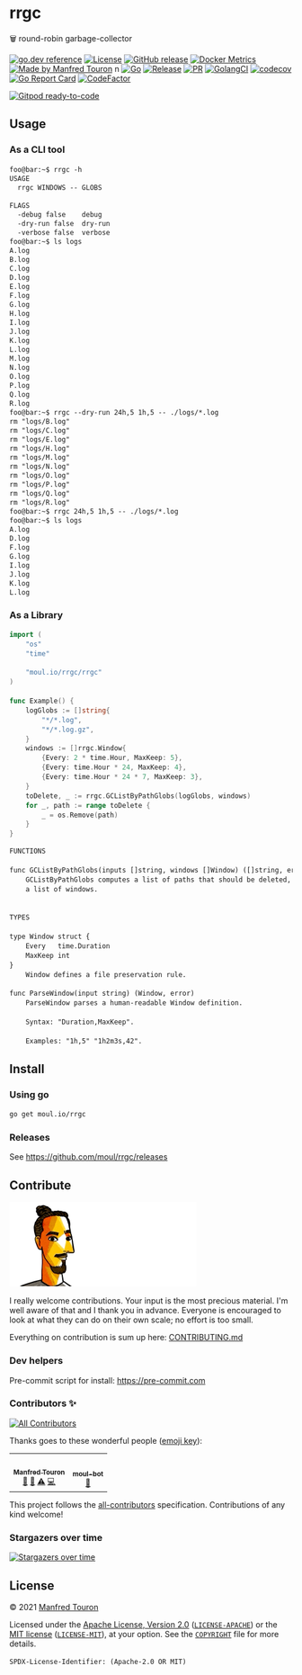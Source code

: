 # rrgc

 🗑 round-robin garbage-collector

[![go.dev reference](https://img.shields.io/badge/go.dev-reference-007d9c?logo=go&logoColor=white)](https://pkg.go.dev/moul.io/rrgc)
[![License](https://img.shields.io/badge/license-Apache--2.0%20%2F%20MIT-%2397ca00.svg)](https://github.com/moul/rrgc/blob/main/COPYRIGHT)
[![GitHub release](https://img.shields.io/github/release/moul/rrgc.svg)](https://github.com/moul/rrgc/releases)
[![Docker Metrics](https://images.microbadger.com/badges/image/moul/rrgc.svg)](https://microbadger.com/images/moul/rrgc)
[![Made by Manfred Touron](https://img.shields.io/badge/made%20by-Manfred%20Touron-blue.svg?style=flat)](https://manfred.life/)
n
[![Go](https://github.com/moul/rrgc/workflows/Go/badge.svg)](https://github.com/moul/rrgc/actions?query=workflow%3AGo)
[![Release](https://github.com/moul/rrgc/workflows/Release/badge.svg)](https://github.com/moul/rrgc/actions?query=workflow%3ARelease)
[![PR](https://github.com/moul/rrgc/workflows/PR/badge.svg)](https://github.com/moul/rrgc/actions?query=workflow%3APR)
[![GolangCI](https://golangci.com/badges/github.com/moul/rrgc.svg)](https://golangci.com/r/github.com/moul/rrgc)
[![codecov](https://codecov.io/gh/moul/rrgc/branch/main/graph/badge.svg)](https://codecov.io/gh/moul/rrgc)
[![Go Report Card](https://goreportcard.com/badge/moul.io/rrgc)](https://goreportcard.com/report/moul.io/rrgc)
[![CodeFactor](https://www.codefactor.io/repository/github/moul/rrgc/badge)](https://www.codefactor.io/repository/github/moul/rrgc)

[![Gitpod ready-to-code](https://img.shields.io/badge/Gitpod-ready--to--code-blue?logo=gitpod)](https://gitpod.io/#https://github.com/moul/rrgc)

## Usage

### As a CLI tool

[embedmd]:# (.tmp/usage.txt console)
```console
foo@bar:~$ rrgc -h
USAGE
  rrgc WINDOWS -- GLOBS

FLAGS
  -debug false    debug
  -dry-run false  dry-run
  -verbose false  verbose
foo@bar:~$ ls logs
A.log
B.log
C.log
D.log
E.log
F.log
G.log
H.log
I.log
J.log
K.log
L.log
M.log
N.log
O.log
P.log
Q.log
R.log
foo@bar:~$ rrgc --dry-run 24h,5 1h,5 -- ./logs/*.log
rm "logs/B.log"
rm "logs/C.log"
rm "logs/E.log"
rm "logs/H.log"
rm "logs/M.log"
rm "logs/N.log"
rm "logs/O.log"
rm "logs/P.log"
rm "logs/Q.log"
rm "logs/R.log"
foo@bar:~$ rrgc 24h,5 1h,5 -- ./logs/*.log
foo@bar:~$ ls logs
A.log
D.log
F.log
G.log
I.log
J.log
K.log
L.log
```

### As a Library

[embedmd]:# (rrgc/example_test.go /import\ / $)
```go
import (
    "os"
    "time"

    "moul.io/rrgc/rrgc"
)

func Example() {
    logGlobs := []string{
        "*/*.log",
        "*/*.log.gz",
    }
    windows := []rrgc.Window{
        {Every: 2 * time.Hour, MaxKeep: 5},
        {Every: time.Hour * 24, MaxKeep: 4},
        {Every: time.Hour * 24 * 7, MaxKeep: 3},
    }
    toDelete, _ := rrgc.GCListByPathGlobs(logGlobs, windows)
    for _, path := range toDelete {
        _ = os.Remove(path)
    }
}
```

[embedmd]:# (.tmp/godoc.txt txt /FUNCTIONS/ $)
```txt
FUNCTIONS

func GCListByPathGlobs(inputs []string, windows []Window) ([]string, error)
    GCListByPathGlobs computes a list of paths that should be deleted, based on
    a list of windows.


TYPES

type Window struct {
    Every   time.Duration
    MaxKeep int
}
    Window defines a file preservation rule.

func ParseWindow(input string) (Window, error)
    ParseWindow parses a human-readable Window definition.

    Syntax: "Duration,MaxKeep".

    Examples: "1h,5" "1h2m3s,42".

```

## Install

### Using go

```sh
go get moul.io/rrgc
```

### Releases

See https://github.com/moul/rrgc/releases

## Contribute

![Contribute <3](https://raw.githubusercontent.com/moul/moul/main/contribute.gif)

I really welcome contributions.
Your input is the most precious material.
I'm well aware of that and I thank you in advance.
Everyone is encouraged to look at what they can do on their own scale;
no effort is too small.

Everything on contribution is sum up here: [CONTRIBUTING.md](./.github/CONTRIBUTING.md)

### Dev helpers

Pre-commit script for install: https://pre-commit.com

### Contributors ✨

<!-- ALL-CONTRIBUTORS-BADGE:START - Do not remove or modify this section -->
[![All Contributors](https://img.shields.io/badge/all_contributors-2-orange.svg)](#contributors)
<!-- ALL-CONTRIBUTORS-BADGE:END -->

Thanks goes to these wonderful people ([emoji key](https://allcontributors.org/docs/en/emoji-key)):

<!-- ALL-CONTRIBUTORS-LIST:START - Do not remove or modify this section -->
<!-- prettier-ignore-start -->
<!-- markdownlint-disable -->
<table>
  <tr>
    <td align="center"><a href="http://manfred.life"><img src="https://avatars1.githubusercontent.com/u/94029?v=4" width="100px;" alt=""/><br /><sub><b>Manfred Touron</b></sub></a><br /><a href="#maintenance-moul" title="Maintenance">🚧</a> <a href="https://github.com/moul/rrgc/commits?author=moul" title="Documentation">📖</a> <a href="https://github.com/moul/rrgc/commits?author=moul" title="Tests">⚠️</a> <a href="https://github.com/moul/rrgc/commits?author=moul" title="Code">💻</a></td>
    <td align="center"><a href="https://manfred.life/moul-bot"><img src="https://avatars1.githubusercontent.com/u/41326314?v=4" width="100px;" alt=""/><br /><sub><b>moul-bot</b></sub></a><br /><a href="#maintenance-moul-bot" title="Maintenance">🚧</a></td>
  </tr>
</table>

<!-- markdownlint-enable -->
<!-- prettier-ignore-end -->
<!-- ALL-CONTRIBUTORS-LIST:END -->

This project follows the [all-contributors](https://github.com/all-contributors/all-contributors)
specification. Contributions of any kind welcome!

### Stargazers over time

[![Stargazers over time](https://starchart.cc/moul/rrgc.svg)](https://starchart.cc/moul/rrgc)

## License

© 2021   [Manfred Touron](https://manfred.life)

Licensed under the [Apache License, Version 2.0](https://www.apache.org/licenses/LICENSE-2.0)
([`LICENSE-APACHE`](LICENSE-APACHE)) or the [MIT license](https://opensource.org/licenses/MIT)
([`LICENSE-MIT`](LICENSE-MIT)), at your option.
See the [`COPYRIGHT`](COPYRIGHT) file for more details.

`SPDX-License-Identifier: (Apache-2.0 OR MIT)`
